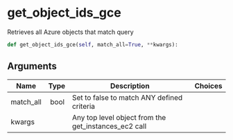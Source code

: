 # get_object_ids_gce

Retrieves all Azure objects that match query

```py
def get_object_ids_gce(self, match_all=True, **kwargs):
```

## Arguments

| Name        | Type | Description                                                                 | Choices |
|-------------|------|-----------------------------------------------------------------------------|---------|
| match_all  | bool | Set to false to match ANY defined criteria |  |
| kwargs  |  | Any top level object from the get_instances_ec2 call |  |





